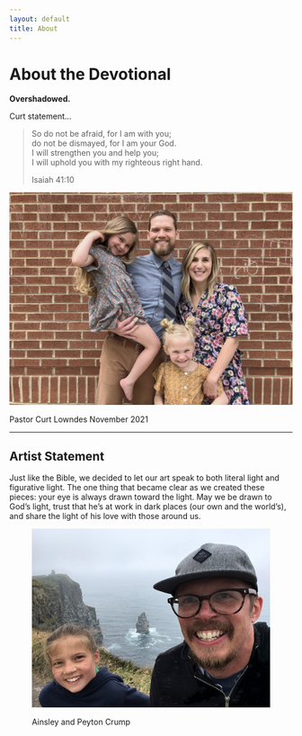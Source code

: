 ```yaml
---
layout: default
title: About
---
```


<div class="about-content">

<h1>About the Devotional</h1>

<p><b>Overshadowed.</b></p>

<p>Curt statement...</p>

<blockquote>
	<p>So do not be afraid, for I am with you;<br>
do not be dismayed, for I am your God.<br>
I will strengthen you and help you;<br>
I will uphold you with my righteous right hand.</p>
	<p class="source">Isaiah 41:10</p>
</blockquote>

<div class="about-photo">
	<img src="/src/img/about-lowndes.jpg" alt="The Lowndes family in front of a brick wall.">
	<p class="label">Pastor Curt Lowndes <span>November 2021</span></p>
</div>

<hr>

<h2>Artist Statement</h2>

<p>Just like the Bible, we decided to let our art speak to both literal light and figurative light. The one thing that became clear as we created these pieces: your eye is always drawn toward the light. May we be drawn to God’s light, trust that he’s at work in dark places (our own and the world’s), and share the light of his love with those around us.</p>


<figure class="about-photo">
	<img src="/src/img/about-crumps.jpg" alt="Photo of Ainsley and Peyton Crump">
	<p class="label">Ainsley and Peyton Crump</p>
</figure>